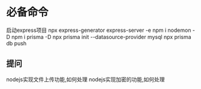 # 必备命令
启动express项目
npx express-generator express-server -e 
npm i nodemon -D 
 npm i prisma -D
npx prisma init --datasource-provider mysql
npx prisma db push


## 提问
nodejs实现文件上传功能,如何处理
nodejs实现加密的功能,如何处理